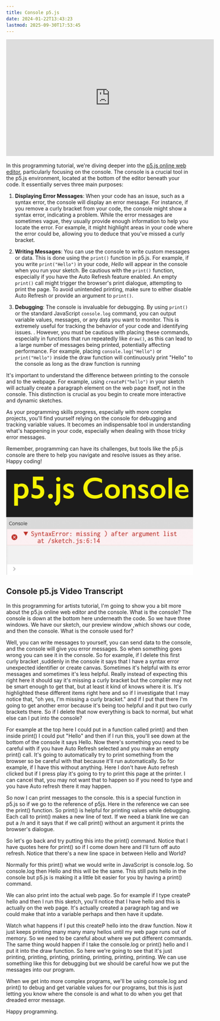 ```yaml
---
title: Console p5.js
date: 2024-01-22T13:43:23
lastmod: 2025-09-30T17:53:45
---
```


<div class="iframe-16-9-container">
<iframe class="youTubeIframe" width="560" height="315" src="https://www.youtube.com/embed/6mqHhBcZrdw?rel=0" title="YouTube video player" frameborder="0" allow="accelerometer; autoplay; clipboard-write; encrypted-media; gyroscope; picture-in-picture; web-share" referrerpolicy="strict-origin-when-cross-origin" allowfullscreen></iframe>
</div>

In this programming tutorial, we're diving deeper into the [p5.js online web editor](./p5-js-web-editor-basics.md), particularly focusing on the console. The console is a crucial tool in the p5.js environment, located at the bottom of the editor beneath your code. It essentially serves three main purposes:

1. **Displaying Error Messages**: When your code has an issue, such as a syntax error, the console will display an error message. For instance, if you remove a curly bracket from your code, the console might show a syntax error, indicating a problem. While the error messages are sometimes vague, they usually provide enough information to help you locate the error. For example, it might highlight areas in your code where the error could be, allowing you to deduce that you've missed a curly bracket.

2. **Writing Messages**: You can use the console to write custom messages or data. This is done using the `print()` function in p5.js. For example, if you write `print("Hello")` in your code, _Hello_ will appear in the console when you run your sketch. Be cautious with the `print()` function, especially if you have the Auto Refresh feature enabled. An empty `print()` call might trigger the browser's print dialogue, attempting to print the page. To avoid unintended printing, make sure to either disable Auto Refresh or provide an argument to `print()`.

3. **Debugging**: The console is invaluable for debugging. By using `print()` or the standard JavaScript `console.log` command, you can output variable values, messages, or any data you want to monitor. This is extremely useful for tracking the behavior of your code and identifying issues. . However, you must be cautious with placing these commands, especially in functions that run repeatedly like `draw()`, as this can lead to a large number of messages being printed, potentially affecting performance. For example, placing `console.log("Hello")` or `print("Hello")` inside the draw function will continuously print "Hello" to the console as long as the draw function is running

It's important to understand the difference between printing to the console and to the webpage. For example, using `createP("hello")` in your sketch will actually create a paragraph element on the web page itself, not in the console. This distinction is crucial as you begin to create more interactive and dynamic sketches.

As your programming skills progress, especially with more complex projects, you'll find yourself relying on the console for debugging and tracking variable values. It becomes an indispensable tool in understanding what's happening in your code, especially when dealing with those tricky error messages.

Remember, programming can have its challenges, but tools like the p5.js console are there to help you navigate and resolve issues as they arise. Happy coding!

[![Console p5.js](./attachments/p5-js-console-thumb.jpg)](./attachments/p5-js-console-thumb.jpg)

## Console p5.js Video Transcript

In this programming for artists tutorial, I'm going to show you a bit more about the p5.js online web editor and the console. What is the console? The console is down at the bottom here underneath the code. So we have three windows. We have our sketch, our preview window ,which shows our code, and then the console. What is the console used for?

Well, you can write messages to yourself, you can send data to the console, and the console will give you error messages. So when something goes wrong you can see it in the console. So for example, if I delete this first curly bracket ,suddenly in the console it says that I have a syntax error unexpected identifier or create canvas. Sometimes it's helpful with its error messages and sometimes it's less helpful. Really instead of expecting this right here it should say it's missing a curly bracket but the compiler may not be smart enough to get that, but at least it kind of knows where it is. It's highlighted these different items right here and so if I investigate that I may notice that, "oh yes, I'm missing a curly bracket." and if I put that there I'm going to get another error because it's being too helpful and it put two curly brackets there. So if I delete that now everything is back to normal, but what else can I put into the console?

For example at the top here I could put in a function called print() and then inside print() I could put "Hello" and then if I run this, you'll see down at the bottom of the console it says Hello. Now there's something you need to be careful with if you have Auto Refresh selected and you make an empty print() call. It's going to automatically try to print something from the browser so be careful with that because it'll run automatically. So for example, if I have this without anything. Here I don't have Auto refresh clicked but if I press play it's going to try to print this page at the printer. I can cancel that, you may not want that to happen so if you need to type and you have Auto refresh there it may happen.

So now I can print messages to the console. this is a special function in p5.js so if we go to the reference of p5js. Here in the reference we can see the print() function. So print() is helpful for printing values while debugging. Each call to print() makes a new line of text. If we need a blank line we can put a /n and it says that if we call print() without an argument it prints the browser's dialogue.

So let's go back and try putting this into the print() command. Notice that I have quotes here for print() so if I come down here and I'll turn off auto refresh. Notice that there's a new line space in between Hello and World?

Normally for this print() what we would write in JavaScript is console.log. So console.log then Hello and this will be the same. This still puts hello in the console but p5.js is making it a little bit easier for you by having a print() command.

We can also print into the actual web page. So for example if I type createP hello and then I run this sketch, you'll notice that I have hello and this is actually on the web page. It's actually created a paragraph tag and we could make that into a variable perhaps and then have it update.

Watch what happens if I put this createP hello into the draw function. Now it just keeps printing many many many hellos until my web page runs out of memory. So we need to be careful about where we put different commands. The same thing would happen if I take the console.log or print() hello and I put it into the draw function. So here we're going to see that it's just printing, printing, printing, printing, printing, printing, printing. We can use something like this for debugging but we should be careful how we put the messages into our program.

When we get into more complex programs, we'll be using console.log and print() to debug and get variable values for our programs, but this is just letting you know where the console is and what to do when you get that dreaded error message.

Happy programming.

